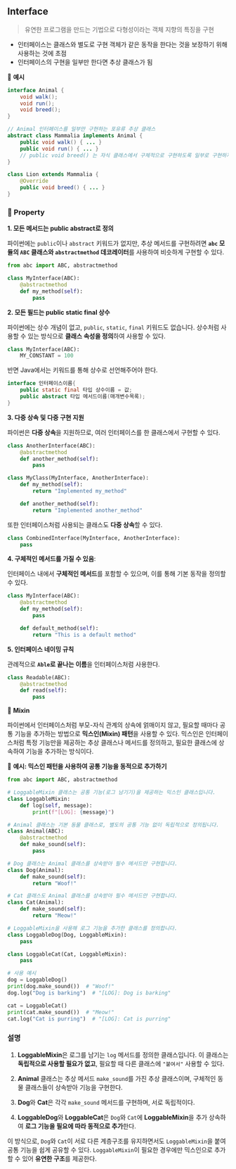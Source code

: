 ## Interface

> 유연한 프로그램을 만드는 기법으로 다형성이라는 객체 지향의 특징을 구현

- 인터페이스는 클래스와 별도로 구현 객체가 같은 동작을 한다는 것을 보장하기 위해 사용하는 것에 초점
- 인터페이스의 구현을 일부만 한다면 추상 클래스가 됨

🌈 **예시**

```java
interface Animal {
    void walk();
    void run();
    void breed();
}

// Animal 인터페이스를 일부만 구현하는 포유류 추상 클래스
abstract class Mammalia implements Animal {
    public void walk() { ... }
    public void run() { ... }
    // public void breed() 는 자식 클래스에서 구체적으로 구현하도록 일부로 구현하지 않음 (추상 메서드로 처리)
}

class Lion extends Mammalia {
    @Override
    public void breed() { ... }
}
```



### 📍 Property

**1. 모든 메서드는 public abstract로 정의**

파이썬에는 `public`이나 `abstract` 키워드가 없지만, 추상 메서드를 구현하려면 **`abc` 모듈의 `ABC` 클래스와 `abstractmethod` 데코레이터**를 사용하여 비슷하게 구현할 수 있다.

```python
from abc import ABC, abstractmethod

class MyInterface(ABC):
    @abstractmethod
    def my_method(self):
        pass
```



**2. 모든 필드는 public static final 상수**

파이썬에는 상수 개념이 없고, `public`, `static`, `final` 키워드도 없습니다. 상수처럼 사용할 수 있는 방식으로 **클래스 속성을 정의**하여 사용할 수 있다.

```python
class MyInterface(ABC):
    MY_CONSTANT = 100
```

반면 Java에서는 키워드를 통해 상수로 선언해주어야 한다.

```java
interface 인터페이스이름{
    public static final 타입 상수이름 = 값;
    public abstract 타입 메서드이름(매개변수목록);
}
```



**3. 다중 상속 및 다중 구현 지원**

파이썬은 **다중 상속**을 지원하므로, 여러 인터페이스를 한 클래스에서 구현할 수 있다.

```python
class AnotherInterface(ABC):
    @abstractmethod
    def another_method(self):
        pass

class MyClass(MyInterface, AnotherInterface):
    def my_method(self):
        return "Implemented my_method"

    def another_method(self):
        return "Implemented another_method"
```

또한 인터페이스처럼 사용되는 클래스도 **다중 상속**할 수 있다.

```python
class CombinedInterface(MyInterface, AnotherInterface):
    pass
```



**4. 구체적인 메서드를 가질 수 있음**:  

인터페이스 내에서 **구체적인 메서드**를 포함할 수 있으며, 이를 통해 기본 동작을 정의할 수 있다.

```python
class MyInterface(ABC):
    @abstractmethod
    def my_method(self):
        pass

    def default_method(self):
        return "This is a default method"
```



**5. 인터페이스 네이밍 규칙**

관례적으로 **`Able`로 끝나는 이름**을 인터페이스처럼 사용한다.

```python
class Readable(ABC):
    @abstractmethod
    def read(self):
        pass
```



📌 **Mixin**

파이썬에서 인터페이스처럼 부모-자식 관계의 상속에 얽매이지 않고, 필요할 때마다 공통 기능을 추가하는 방법으로 **믹스인(Mixin) 패턴**을 사용할 수 있다. 믹스인은 인터페이스처럼 특정 기능만을 제공하는 추상 클래스나 메서드를 정의하고, 필요한 클래스에 상속하여 기능을 추가하는 방식이다.

🌈 **예시: 믹스인 패턴을 사용하여 공통 기능을 동적으로 추가하기**

```python
from abc import ABC, abstractmethod

# LoggableMixin 클래스는 공통 기능(로그 남기기)을 제공하는 믹스인 클래스입니다.
class LoggableMixin:
    def log(self, message):
        print(f"[LOG]: {message}")

# Animal 클래스는 기본 동물 클래스로, 별도의 공통 기능 없이 독립적으로 정의됩니다.
class Animal(ABC):
    @abstractmethod
    def make_sound(self):
        pass

# Dog 클래스는 Animal 클래스를 상속받아 필수 메서드만 구현합니다.
class Dog(Animal):
    def make_sound(self):
        return "Woof!"

# Cat 클래스도 Animal 클래스를 상속받아 필수 메서드만 구현합니다.
class Cat(Animal):
    def make_sound(self):
        return "Meow!"

# LoggableMixin을 사용해 로그 기능을 추가한 클래스를 정의합니다.
class LoggableDog(Dog, LoggableMixin):
    pass

class LoggableCat(Cat, LoggableMixin):
    pass

# 사용 예시
dog = LoggableDog()
print(dog.make_sound())  # "Woof!"
dog.log("Dog is barking")  # "[LOG]: Dog is barking"

cat = LoggableCat()
print(cat.make_sound())  # "Meow!"
cat.log("Cat is purring")  # "[LOG]: Cat is purring"
```

### 설명

1. **LoggableMixin**은 로그를 남기는 `log` 메서드를 정의한 클래스입니다. 이 클래스는 **독립적으로 사용할 필요가 없고**, 필요할 때 다른 클래스에 `"붙여서"` 사용할 수 있다.

2. **Animal** 클래스는 추상 메서드 `make_sound`를 가진 추상 클래스이며, 구체적인 동물 클래스들이 상속받아 기능을 구현한다.

3. **Dog**와 **Cat**은 각각 `make_sound` 메서드를 구현하며, 서로 독립적이다.

4. **LoggableDog**와 **LoggableCat**은 `Dog`와 `Cat`에 **LoggableMixin**을 추가 상속하여 **로그 기능을 필요에 따라 동적으로 추가**한다.

이 방식으로, `Dog`와 `Cat`이 서로 다른 계층구조를 유지하면서도 `LoggableMixin`을 붙여 공통 기능을 쉽게 공유할 수 있다. `LoggableMixin`이 필요한 경우에만 믹스인으로 추가할 수 있어 **유연한 구조**를 제공한다.







